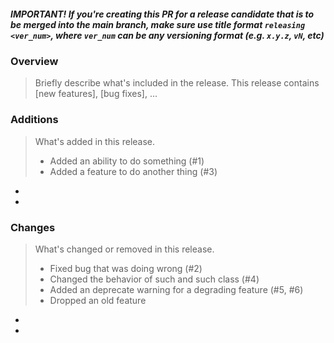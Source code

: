 ##### IMPORTANT! If you're creating this PR for a release candidate that is to be merged into the main branch, make sure use title format `releasing <ver_num>`, where `ver_num` can be any versioning format (e.g. `x.y.z`, `vN`, etc)

### Overview
> Briefly describe what's included in the release. 
> This release contains [new features], [bug fixes], ...


### Additions
> What's added in this release.
> * Added an ability to do something (#1)
> * Added a feature to do another thing (#3)
* 
*

### Changes
> What's changed or removed in this release.
> * Fixed bug that was doing wrong (#2)
> * Changed the behavior of such and such class (#4)
> * Added an deprecate warning for a degrading feature (#5, #6)
> * Dropped an old feature
* 
*
